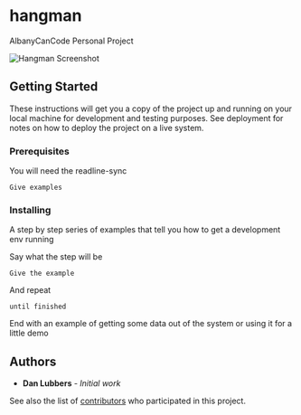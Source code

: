 # hangman
AlbanyCanCode Personal Project


![Hangman Screenshot](https://github.com/danlubbers/hangman/blob/master/assets/dan-lubbers-hangman.png")


## Getting Started

These instructions will get you a copy of the project up and running on your local machine for development and testing purposes. See deployment for notes on how to deploy the project on a live system.

### Prerequisites

You will need the readline-sync

```
Give examples
```

### Installing

A step by step series of examples that tell you how to get a development env running

Say what the step will be

```
Give the example
```

And repeat

```
until finished
```

End with an example of getting some data out of the system or using it for a little demo


## Authors

* **Dan Lubbers** - *Initial work*

See also the list of [contributors](https://github.com/your/project/contributors) who participated in this project.

